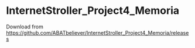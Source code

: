 # InternetStroller_Project4_Memoria
Download from
https://github.com/ABATbeliever/InternetStroller_Project4_Memoria/releases
